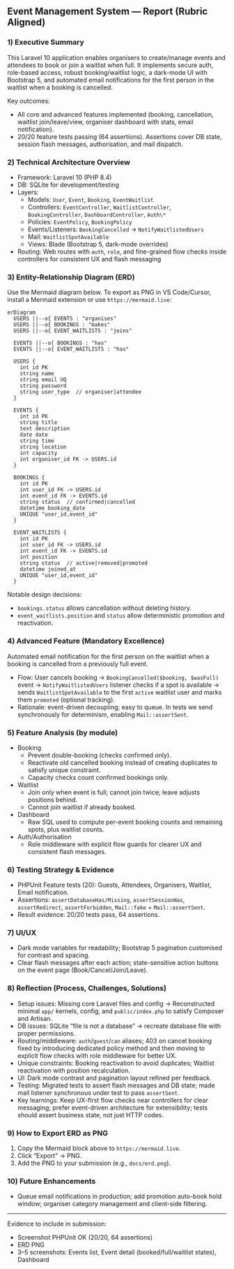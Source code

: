 ## Event Management System — Report (Rubric Aligned)

### 1) Executive Summary
This Laravel 10 application enables organisers to create/manage events and attendees to book or join a waitlist when full. It implements secure auth, role-based access, robust booking/waitlist logic, a dark-mode UI with Bootstrap 5, and automated email notifications for the first person in the waitlist when a booking is cancelled.

Key outcomes:
- All core and advanced features implemented (booking, cancellation, waitlist join/leave/view, organiser dashboard with stats, email notification).
- 20/20 feature tests passing (64 assertions). Assertions cover DB state, session flash messages, authorisation, and mail dispatch.

### 2) Technical Architecture Overview
- Framework: Laravel 10 (PHP 8.4)
- DB: SQLite for development/testing
- Layers:
  - Models: `User`, `Event`, `Booking`, `EventWaitlist`
  - Controllers: `EventController`, `WaitlistController`, `BookingController`, `DashboardController`, `Auth\*`
  - Policies: `EventPolicy`, `BookingPolicy`
  - Events/Listeners: `BookingCancelled` → `NotifyWaitlistedUsers`
  - Mail: `WaitlistSpotAvailable`
  - Views: Blade (Bootstrap 5, dark-mode overrides)
- Routing: Web routes with `auth`, `role`, and fine-grained flow checks inside controllers for consistent UX and flash messaging

### 3) Entity-Relationship Diagram (ERD)
Use the Mermaid diagram below. To export as PNG in VS Code/Cursor, install a Mermaid extension or use `https://mermaid.live`:

```mermaid
erDiagram
  USERS ||--o{ EVENTS : "organises"
  USERS ||--o{ BOOKINGS : "makes"
  USERS ||--o{ EVENT_WAITLISTS : "joins"

  EVENTS ||--o{ BOOKINGS : "has"
  EVENTS ||--o{ EVENT_WAITLISTS : "has"

  USERS {
    int id PK
    string name
    string email UQ
    string password
    string user_type  // organiser|attendee
  }

  EVENTS {
    int id PK
    string title
    text description
    date date
    string time
    string location
    int capacity
    int organiser_id FK -> USERS.id
  }

  BOOKINGS {
    int id PK
    int user_id FK -> USERS.id
    int event_id FK -> EVENTS.id
    string status  // confirmed|cancelled
    datetime booking_date
    UNIQUE "user_id,event_id"
  }

  EVENT_WAITLISTS {
    int id PK
    int user_id FK -> USERS.id
    int event_id FK -> EVENTS.id
    int position
    string status  // active|removed|promoted
    datetime joined_at
    UNIQUE "user_id,event_id"
  }
```

Notable design decisions:
- `bookings.status` allows cancellation without deleting history.
- `event_waitlists.position` and `status` allow deterministic promotion and reactivation.

### 4) Advanced Feature (Mandatory Excellence)
Automated email notification for the first person on the waitlist when a booking is cancelled from a previously full event.
- Flow: User cancels booking → `BookingCancelled($booking, $wasFull)` event → `NotifyWaitlistedUsers` listener checks if a spot is available → sends `WaitlistSpotAvailable` to the first `active` waitlist user and marks them `promoted` (optional tracking).
- Rationale: event-driven decoupling; easy to queue. In tests we send synchronously for determinism, enabling `Mail::assertSent`.

### 5) Feature Analysis (by module)
- Booking
  - Prevent double-booking (checks confirmed only).
  - Reactivate old cancelled booking instead of creating duplicates to satisfy unique constraint.
  - Capacity checks count confirmed bookings only.
- Waitlist
  - Join only when event is full; cannot join twice; leave adjusts positions behind.
  - Cannot join waitlist if already booked.
- Dashboard
  - Raw SQL used to compute per-event booking counts and remaining spots, plus waitlist counts.
- Auth/Authorisation
  - Role middleware with explicit flow guards for clearer UX and consistent flash messages.

### 6) Testing Strategy & Evidence
- PHPUnit Feature tests (20): Guests, Attendees, Organisers, Waitlist, Email notification.
- Assertions: `assertDatabaseHas/Missing`, `assertSessionHas`, `assertRedirect`, `assertForbidden`, `Mail::fake` + `Mail::assertSent`.
- Result evidence: 20/20 tests pass, 64 assertions.

### 7) UI/UX
- Dark mode variables for readability; Bootstrap 5 pagination customised for contrast and spacing.
- Clear flash messages after each action; state-sensitive action buttons on the event page (Book/Cancel/Join/Leave).

### 8) Reflection (Process, Challenges, Solutions)
- Setup issues: Missing core Laravel files and config → Reconstructed minimal `app/` kernels, config, and `public/index.php` to satisfy Composer and Artisan.
- DB issues: SQLite “file is not a database” → recreate database file with proper permissions.
- Routing/middleware: `auth`/`guest`/`can` aliases; 403 on cancel booking fixed by introducing dedicated policy method and then moving to explicit flow checks with role middleware for better UX.
- Unique constraints: Booking reactivation to avoid duplicates; Waitlist reactivation with position recalculation.
- UI: Dark mode contrast and pagination layout refined per feedback.
- Testing: Migrated tests to assert flash messages and DB state; made mail listener synchronous under test to pass `assertSent`.
- Key learnings: Keep UX-first flow checks near controllers for clear messaging; prefer event-driven architecture for extensibility; tests should assert business state, not just HTTP codes.

### 9) How to Export ERD as PNG
1. Copy the Mermaid block above to `https://mermaid.live`.
2. Click “Export” → PNG.
3. Add the PNG to your submission (e.g., `docs/erd.png`).

### 10) Future Enhancements
- Queue email notifications in production; add promotion auto-book hold window; organiser category management and client-side filtering.

---
Evidence to include in submission:
- Screenshot PHPUnit OK (20/20, 64 assertions)
- ERD PNG
- 3–5 screenshots: Events list, Event detail (booked/full/waitlist states), Dashboard


